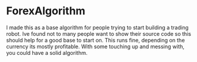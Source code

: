 # ForexAlgorithm


I made this as a base algorithm for people trying to start building a trading robot. Ive found not to many people want to show their source code
so this should help for a good base to start on. This runs fine, depending on the currency its mostly profitable. With some touching up and
messing with, you could have a solid algorithm.
